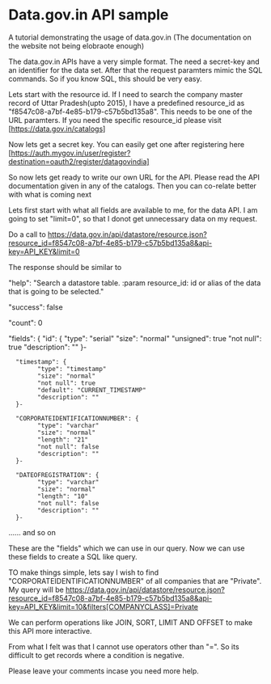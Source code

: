 # Data.gov.in API sample
A tutorial demonstrating the usage of data.gov.in (The documentation on the website not being elobraote enough)

The data.gov.in APIs have a very simple format. The need a secret-key and an identifier for the data set.
After that the request paramters mimic the SQL commands. So if you know SQL, this should be very easy.

Lets start with the resource id. If I need to search the company master record of Uttar Pradesh(upto 2015), I have a predefined resource_id as "f8547c08-a7bf-4e85-b179-c57b5bd135a8". This needs to be one of the URL paramters.
If you need the specific resource_id please visit [https://data.gov.in/catalogs]

Now lets get a secret key. You can easily get one after registering here [https://auth.mygov.in/user/register?destination=oauth2/register/datagovindia]


So now lets get ready to write our own URL for the API.
Please read the API documentation given in any of the catalogs. Then you can co-relate better with what is coming next

Lets first start with what all fields are available to me, for the data API.
I am going to set "limit=0", so that I donot get unnecessary data on my request.

Do a call to https://data.gov.in/api/datastore/resource.json?resource_id=f8547c08-a7bf-4e85-b179-c57b5bd135a8&api-key=API_KEY&limit=0

The response should be similar to

"help": "Search a datastore table. :param resource_id: id or alias of the data that is going to be selected."

"success": false

"count": 0

"fields": {
	  "id": {
		    "type": "serial"
		    "size": "normal"
		    "unsigned": true
		    "not null": true
		    "description": ""
	  }-
	  
	  "timestamp": {
		    "type": "timestamp"
		    "size": "normal"
		    "not null": true
		    "default": "CURRENT_TIMESTAMP"
		    "description": ""
	  }-
	  
	  "CORPORATEIDENTIFICATIONNUMBER": {
		    "type": "varchar"
		    "size": "normal"
		    "length": "21"
		    "not null": false
		    "description": ""
	  }-
	  
	  "DATEOFREGISTRATION": {
		    "type": "varchar"
		    "size": "normal"
		    "length": "10"
		    "not null": false
		    "description": ""
	  }-
	
...... and so on

These are the "fields" which we can use in our query. Now we can use these fields to create a SQL like query.

TO make things simple, lets say I wish to find "CORPORATEIDENTIFICATIONNUMBER" of all companies that are "Private".
My query will be
https://data.gov.in/api/datastore/resource.json?resource_id=f8547c08-a7bf-4e85-b179-c57b5bd135a8&api-key=API_KEY&limit=10&filters[COMPANYCLASS]=Private

We can perform operations like JOIN, SORT, LIMIT AND OFFSET to make this API more interactive.

From what I felt was that I cannot use operators other than "=". So its difficult to get records where a condition is negative.

Please leave your comments incase you need more help.
  
  
  
  

